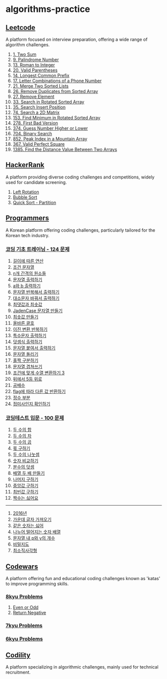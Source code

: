 # algorithms-practice

## [Leetcode](https://leetcode.com/problemset/all/)
A platform focused on interview preparation, offering a wide range of algorithm challenges.
1. [1. Two Sum](https://github.com/cottonpup/algorithms-practice/blob/main/src/leetcode/twoSum.ts)
2. [9. Palindrome Number](https://github.com/cottonpup/algorithms-practice/blob/main/src/leetcode/isPalindrome.ts)
3. [13. Roman to Integer](https://github.com/cottonpup/algorithms-practice/blob/main/src/leetcode/romanToInt.ts)
4. [20. Valid Parentheses](https://github.com/cottonpup/algorithms-practice/blob/main/src/leetcode/isValid.ts)
5. [14. Longest Common Prefix](https://github.com/cottonpup/algorithms-practice/blob/main/src/leetcode/longestCommonPrefix.ts)
6. [17. Letter Combinations of a Phone Number](https://github.com/cottonpup/algorithms-practice/blob/main/src/leetcode/letterCombinations.ts)
7. [21. Merge Two Sorted Lists](https://github.com/cottonpup/algorithms-practice/blob/main/src/leetcode/mergeTwoLists.ts)
8. [26. Remove Duplicates from Sorted Array](https://github.com/cottonpup/algorithms-practice/blob/main/src/leetcode/removeDuplicates.ts)
9. [27. Remove Element](https://github.com/cottonpup/algorithms-practice/blob/main/src/leetcode/removeElement.ts)
10. [33. Search in Rotated Sorted Array](https://github.com/cottonpup/algorithms-practice/blob/main/src/leetcode/search.ts)
11. [35. Search Insert Position](https://github.com/cottonpup/algorithms-practice/blob/main/src/leetcode/searchInsert.ts)
12. [74. Search a 2D Matrix](https://github.com/cottonpup/algorithms-practice/blob/main/src/leetcode/searchMatrix.ts)
13. [153. Find Minimum in Rotated Sorted Array](https://github.com/cottonpup/algorithms-practice/blob/main/src/leetcode/findMinNum.ts)
14. [278. First Bad Version](https://github.com/cottonpup/algorithms-practice/blob/main/src/leetcode/solution.ts)
15. [374. Guess Number Higher or Lower](https://github.com/cottonpup/algorithms-practice/blob/main/src/leetcode/guessNumber.ts)
16. [704. Binary Search](https://github.com/cottonpup/algorithms-practice/blob/main/src/leetcode/search.ts)
17. [852. Peak Index in a Mountain Array](https://github.com/cottonpup/algorithms-practice/blob/main/src/leetcode/peakIndexInMountainArray.ts)
18. [367. Valid Perfect Square](https://github.com/cottonpup/algorithms-practice/blob/main/src/leetcode/isPerfectSquare.ts)
19. [1385. Find the Distance Value Between Two Arrays](https://github.com/cottonpup/algorithms-practice/blob/main/src/leetcode/findTheDistanceValue.ts)

## [HackerRank](https://www.hackerrank.com/dashboard)
A platform providing diverse coding challenges and competitions, widely used for candidate screening.
1. [Left Rotation](https://github.com/cottonpup/algorithms-practice/blob/main/src/hackerrank/rotLeft.js)
2. [Bubble Sort](https://github.com/cottonpup/algorithms-practice/blob/main/src/hackerrank/countSwaps.js)
3. [Quick Sort - Partition](https://github.com/cottonpup/algorithms-practice/blob/main/src/hackerrank/quickSort.js)


## [Programmers](https://programmers.co.kr/learn/challenges)
A Korean platform offering coding challenges, particularly tailored for the Korean tech industry.
### [코딩 기초 트레이닝 - 124 문제](https://school.programmers.co.kr/learn/challenges/training?order=acceptance_desc)
1. [길이에 따른 연산](https://github.com/cottonpup/algorithms-practice/blob/main/src/programmers/%EC%BD%94%EB%94%A9_%EA%B8%B0%EC%B4%88_%ED%8A%B8%EB%A0%88%EC%9D%B4%EB%8B%9D/%EA%B8%B8%EC%9D%B4%EC%97%90_%EB%94%B0%EB%A5%B8_%EC%97%B0%EC%82%B0.md)
2. [조건 문자열](https://github.com/cottonpup/algorithms-practice/blob/main/src/programmers/%EC%BD%94%EB%94%A9_%EA%B8%B0%EC%B4%88_%ED%8A%B8%EB%A0%88%EC%9D%B4%EB%8B%9D/%EC%A1%B0%EA%B1%B4_%EB%AC%B8%EC%9E%90%EC%97%B4.md)
3. [n개 간격의 원소들](https://github.com/cottonpup/algorithms-practice/blob/main/src/programmers/%EC%BD%94%EB%94%A9_%EA%B8%B0%EC%B4%88_%ED%8A%B8%EB%A0%88%EC%9D%B4%EB%8B%9D/n%EA%B0%9C_%EA%B0%84%EA%B2%A9%EC%9D%98_%EC%9B%90%EC%86%8C%EB%93%A4.md)
4. [문자열 출력하기](https://github.com/cottonpup/algorithms-practice/blob/main/src/programmers/%EC%BD%94%EB%94%A9_%EA%B8%B0%EC%B4%88_%ED%8A%B8%EB%A0%88%EC%9D%B4%EB%8B%9D/%EB%AC%B8%EC%9E%90%EC%97%B4_%EC%B6%9C%EB%A0%A5%ED%95%98%EA%B8%B0.md)
5. [a와 b 출력하기](https://github.com/cottonpup/algorithms-practice/blob/main/src/programmers/%EC%BD%94%EB%94%A9_%EA%B8%B0%EC%B4%88_%ED%8A%B8%EB%A0%88%EC%9D%B4%EB%8B%9D/a%EC%99%80_b_%EC%B6%9C%EB%A0%A5%ED%95%98%EA%B8%B0.md)
6. [문자열 반복해서 출력하기](https://github.com/cottonpup/algorithms-practice/blob/main/src/programmers/%EC%BD%94%EB%94%A9_%EA%B8%B0%EC%B4%88_%ED%8A%B8%EB%A0%88%EC%9D%B4%EB%8B%9D/%EB%AC%B8%EC%9E%90%EC%97%B4_%EB%B0%98%EB%B3%B5%ED%95%B4%EC%84%9C_%EC%B6%9C%EB%A0%A5%ED%95%98%EA%B8%B0.md)
7. [대소문자 바꿔서 출력하기](https://github.com/cottonpup/algorithms-practice/blob/main/src/programmers/%EC%BD%94%EB%94%A9_%EA%B8%B0%EC%B4%88_%ED%8A%B8%EB%A0%88%EC%9D%B4%EB%8B%9D/%EB%8C%80%EC%86%8C%EB%AC%B8%EC%9E%90_%EB%B0%94%EA%BF%94%EC%84%9C_%EC%B6%9C%EB%A0%A5%ED%95%98%EA%B8%B0.md)
8. [최댓값과 최솟값](https://github.com/cottonpup/algorithms-practice/blob/main/src/programmers/%EC%BD%94%EB%94%A9_%EA%B8%B0%EC%B4%88_%ED%8A%B8%EB%A0%88%EC%9D%B4%EB%8B%9D/%EC%B5%9C%EB%8C%80%EA%B0%92%EA%B3%BC_%EC%B5%9C%EC%86%8C%EA%B0%92.md)
9. [JadenCase 문자열 만들기](https://github.com/cottonpup/algorithms-practice/blob/main/src/programmers/%EC%BD%94%EB%94%A9_%EA%B8%B0%EC%B4%88_%ED%8A%B8%EB%A0%88%EC%9D%B4%EB%8B%9D/JadenCase_%EB%AC%B8%EC%9E%90%EC%97%B4_%EB%A7%8C%EB%93%A4%EA%B8%B0.md)
10. [최솟값 만들기](https://github.com/cottonpup/algorithms-practice/blob/main/src/programmers/%EC%BD%94%EB%94%A9_%EA%B8%B0%EC%B4%88_%ED%8A%B8%EB%A0%88%EC%9D%B4%EB%8B%9D/%EC%B5%9C%EC%86%9F%EA%B0%92_%EB%A7%8C%EB%93%A4%EA%B8%B0.md)
11. [올바른 괄호](https://github.com/cottonpup/algorithms-practice/blob/main/src/programmers/%EC%BD%94%EB%94%A9_%EA%B8%B0%EC%B4%88_%ED%8A%B8%EB%A0%88%EC%9D%B4%EB%8B%9D/%EC%98%AC%EB%B0%94%EB%A5%B8_%EA%B4%84%ED%98%B8.md)
12. [이진 변환 반복하기](https://github.com/cottonpup/algorithms-practice/blob/main/src/programmers/%EC%BD%94%EB%94%A9_%EA%B8%B0%EC%B4%88_%ED%8A%B8%EB%A0%88%EC%9D%B4%EB%8B%9D/%EC%9D%B4%EC%A7%84_%EB%B3%80%ED%99%98_%EB%B0%98%EB%B3%B5%ED%95%98%EA%B8%B0.md)
13. [특수문자 출력하기]()
14. [덧셈식 출력하기]()
15. [문자열 붙여서 출력하기]()
16. [문자열 돌리기]()
17. [홀짝 구분하기]()
18. [문자열 겹쳐쓰기]()
19. [조건에 맞게 수열 변환하기 3]()
20. [뒤에서 5등 위로]()
21. [공배수]()
22. [flag에 따라 다른 값 반환하기]()
23. [정수 부분]()
24. [접미사인지 확인하기]()

### [코딩테스트 입문 - 100 문제](https://school.programmers.co.kr/learn/challenges/beginner?order=acceptance_desc)
1. [두 수의 합]()
2. [두 수의 차]()
3. [두 수의 곱]()
4. [몫 구하기]()
5. [두 수의 나눗셈]()
6. [숫자 비교하기]()
7. [분수의 덧셈]()
8. [배열 두 배 만들기]()
9. [나머지 구하기]()
10. [중앙값 구하기]()
11. [최빈값 구하기]()
12. [짝수는 싫어요]()

---

1. [2016년](https://github.com/cottonpup/algorithms-practice/blob/main/src/programmers/2016%EB%85%84.md)
2. [가운데 글자 가져오기](https://github.com/cottonpup/algorithms-practice/blob/main/src/programmers/%EA%B0%80%EC%9A%B4%EB%8D%B0_%EA%B8%80%EC%9E%90_%EA%B0%80%EC%A0%B8%EC%98%A4%EA%B8%B0.md)
3. [같은 숫자는 싫어](https://github.com/cottonpup/algorithms-practice/blob/main/src/programmers/%EA%B0%99%EC%9D%80_%EC%88%AB%EC%9E%90%EB%8A%94_%EC%8B%AB%EC%96%B4.md)
4. [나누어 떨어지는 숫자 배열](https://github.com/cottonpup/algorithms-practice/blob/main/src/programmers/%EB%82%98%EB%88%84%EC%96%B4_%EB%96%A8%EC%96%B4%EC%A7%80%EB%8A%94_%EC%88%AB%EC%9E%90_%EB%B0%B0%EC%97%B4.md)
5. [문자열 내 p와 y의 개수](https://github.com/cottonpup/algorithms-practice/blob/main/src/programmers/%EB%AC%B8%EC%9E%90%EC%97%B4_%EB%82%B4_p%EC%99%80_y%EC%9D%98_%EA%B0%9C%EC%88%98.md)
6. [비밀지도](https://github.com/cottonpup/algorithms-practice/blob/main/src/programmers/%EB%B9%84%EB%B0%80%EC%A7%80%EB%8F%84.md)
7. [최소직사각형](https://github.com/cottonpup/algorithms-practice/blob/main/src/programmers/%EC%B5%9C%EC%86%8C%EC%A7%81%EC%82%AC%EA%B0%81%ED%98%95.md)

## [Codewars](https://www.codewars.com/)
A platform offering fun and educational coding challenges known as 'katas' to improve programming skills.

### [8kyu Problems](https://www.codewars.com/kata/search/javascript?q=&r%5B%5D=-8&beta=false&order_by=sort_date%20desc)
1. [Even or Odd](https://github.com/cottonpup/algorithms-practice/blob/main/src/codewars/8kyu/evenOrOdd.md)
2. [Return Negative](https://github.com/cottonpup/algorithms-practice/blob/main/src/codewars/8kyu/makeNegative.md)

### [7kyu Problems](https://www.codewars.com/kata/search/javascript?q=&r%5B%5D=-7&beta=false&order_by=sort_date%20desc)
### [6kyu Problems](https://www.codewars.com/kata/search/javascript?q=&r%5B%5D=-6&beta=false&order_by=sort_date%20desc)

## [Codility](https://www.codility.com/)
A platform specializing in algorithmic challenges, mainly used for technical recruitment.

